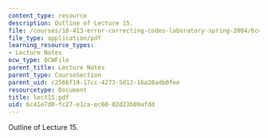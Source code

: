 ```yaml
---
content_type: resource
description: Outline of Lecture 15.
file: /courses/18-413-error-correcting-codes-laboratory-spring-2004/6c41e7d0fc27e1caec6082d23b09afdd_lect15.pdf
file_type: application/pdf
learning_resource_types:
- Lecture Notes
ocw_type: OCWFile
parent_title: Lecture Notes
parent_type: CourseSection
parent_uid: c2566f19-17cc-4273-5d12-16a28adb0fee
resourcetype: Document
title: lect15.pdf
uid: 6c41e7d0-fc27-e1ca-ec60-82d23b09afdd
---
```

Outline of Lecture 15.

